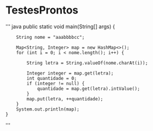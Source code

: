 # TestesProntos

''' java
	public static void main(String[] args) {

		String nome = "aaabbbbcc";

		Map<String, Integer> map = new HashMap<>();
		for (int i = 0; i < nome.length(); i++) {

			String letra = String.valueOf(nome.charAt(i));

			Integer integer = map.get(letra);
			int quantidade = 0;
			if (integer != null) {
				quantidade = map.get(letra).intValue();
			}
			map.put(letra, ++quantidade);
		}
		System.out.println(map);
	}
'''
